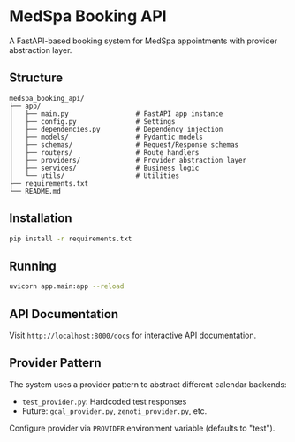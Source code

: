 # MedSpa Booking API

A FastAPI-based booking system for MedSpa appointments with provider abstraction layer.

## Structure

```
medspa_booking_api/
├── app/
│   ├── main.py                 # FastAPI app instance
│   ├── config.py               # Settings
│   ├── dependencies.py         # Dependency injection
│   ├── models/                 # Pydantic models
│   ├── schemas/                # Request/Response schemas
│   ├── routers/                # Route handlers
│   ├── providers/              # Provider abstraction layer
│   ├── services/               # Business logic
│   └── utils/                  # Utilities
├── requirements.txt
└── README.md
```

## Installation

```bash
pip install -r requirements.txt
```

## Running

```bash
uvicorn app.main:app --reload
```

## API Documentation

Visit `http://localhost:8000/docs` for interactive API documentation.

## Provider Pattern

The system uses a provider pattern to abstract different calendar backends:
- `test_provider.py`: Hardcoded test responses
- Future: `gcal_provider.py`, `zenoti_provider.py`, etc.

Configure provider via `PROVIDER` environment variable (defaults to "test"). 